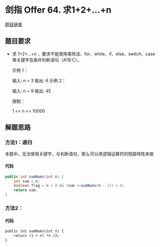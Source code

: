 # 剑指 Offer 64. 求1+2+…+n

[题目链接](https://leetcode-cn.com/problems/qiu-12n-lcof/)

## 题目要求

- 求 1+2+...+n ，要求不能使用乘除法、for、while、if、else、switch、case等关键字及条件判断语句（A?B:C）。

   

  示例 1：

  输入: n = 3
  输出: 6
  示例 2：

  输入: n = 9
  输出: 45


  限制：

  1 <= n <= 10000

## 解题思路

### 方法1：递归

本题中，无法使用关键字，与判断语句，那么可以用逻辑运算符的短路特性来做

#### 代码

````java
public int sumNums(int n) {
    int sum = n;
    boolean flag = n > 0 && (sum +=sumNums(n - 1)) > 0;
    return sum;
}
````

### 方法2：

#### 代码

````txt
public int sumNums(int n) {
    return (1 + n) *n /2;
}
````
